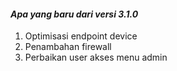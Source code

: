 #### _Apa yang baru dari versi 3.1.0_

1. Optimisasi endpoint device
2. Penambahan firewall
3. Perbaikan user akses menu admin
